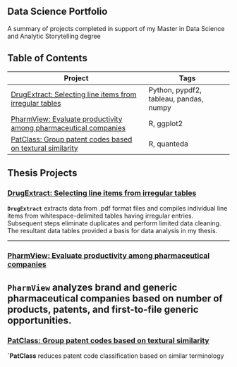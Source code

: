 ## Data Science Portfolio
A summary of projects completed in support of my Master in Data Science and Analytic Storytelling degree

## Table of Contents
<!--ts-->

| Project | Tags |
| --- | --- |
| [DrugExtract: Selecting line items from irregular tables](#DrugExtract)| Python, pypdf2, tableau, pandas, numpy|
| [PharmView: Evaluate productivity among pharmaceutical companies](#PharmView)| R, ggplot2|
| [PatClass: Group patent codes based on textural similarity](#PatClass) | R, quanteda|

<!--te-->

## Thesis Projects
<a name="DrugExtract"/></a>
### [DrugExtract: Selecting line items from irregular tables](https://github.com/Marmuvar/DrugExtract)

**`DrugExtract`** extracts data from .pdf format files and compiles individual line items from whitespace-delimited tables having irregular entries.  Subsequent steps eliminate duplicates and perform limited data cleaning.  The resultant data tables provided a basis for data analysis in my thesis. 

---

### [PharmView: Evaluate productivity among pharmaceutical companies](https://github.com/Marmuvar/PharmView)
**`PharmView`** analyzes brand and generic pharmaceutical companies based on number of products, patents, and first-to-file generic opportunities.
---

### [PatClass: Group patent codes based on textural similarity](https://github.com/Marmuvar/PatClass)
**`PatClass** reduces patent code classification based on similar terminology